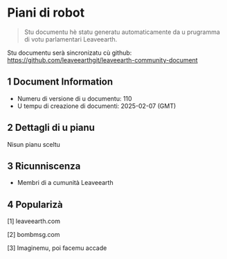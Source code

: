 # Piani di robot

>Stu documentu hè statu generatu automaticamente da u prugramma di votu parlamentari Leaveearth.

Stu documentu serà sincronizatu cù github: https://github.com/leaveearthgit/leaveearth-community-document

## 1 Document Information

- Numeru di versione di u documentu: 110
- U tempu di creazione di documenti: 2025-02-07 (GMT)

## 2 Dettagli di u pianu

Nisun pianu sceltu

## 3 Ricunniscenza
* Membri di a cumunità Leaveearth

## 4 Popularizà
[1] leaveearth.com

[2] bombmsg.com

[3] Imaginemu, poi facemu accade